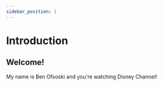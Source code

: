 ```yaml
---
sidebar_position: 1
---
```


# Introduction

## Welcome!

My name is Ben Ofsoski and you're watching Disney Channel!

